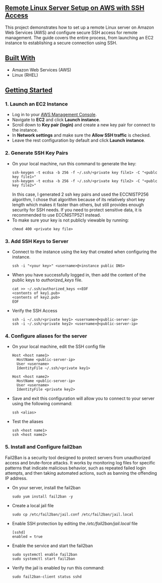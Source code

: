 ## <u>Remote Linux Server Setup on AWS with SSH Access</u>
This project demonstrates how to set up a remote Linux server on Amazon Web Services (AWS) and configure secure SSH access for remote management. The guide covers the entire process, from launching an EC2 instance to establishing a secure connection using SSH.

## <u>Built With</u>
- Amazon Web Services (AWS)
- Linux (RHEL)

## <u>Getting Started</u>
### 1. Launch an EC2 Instance
- Log in to your [AWS Management Console](https://aws.amazon.com/console/).
- Navigate to **EC2** and click **Launch instance**.
- Scroll down to **Key pair (login)** and create a new key pair for connect to the instance.
- In **Network settings** and make sure the **Allow SSH traffic** is checked.
- Leave the rest configuration by default and click **Launch instance**.

### 2. Generate SSH Key Pairs
- On your local machine, run this command to generate the key:
  ```
  ssh-keygen -t ecdsa -b 256 -f ~/.ssh/<private key file1> -C "<publc key file1>"
  ssh-keygen -t ecdsa -b 256 -f ~/.ssh/<private key file2> -C "<publc key file2>"
  ```
  In this case, I generated 2 ssh key pairs and used the ECCNISTP256 algorithm, I chose that algorithm because of its relatively short key length which makes it faster than others, but still provides enough security for SSH needs. If you need to protect sensitive data, it is recommended to use ECCNISTP521 instead.
- To make sure your key is not publicly viewable by running:
  ```
  chmod 400 <private key file>
  ```

### 3. Add SSH Keys to Server
- Connect to the instance using the key that created when configuring the instance.
  ```
  ssh -i "<your key>" <username>@<instance public DNS>
  ```
- When you have successfully logged in, then add the content of the public keys to *authorized_keys* file.
  ```
  cat >> ~/.ssh/authorized_keys <<EOF
  <contents of key1.pub>
  <contents of key2.pub>
  EOF
  ```
- Verify the SSH Access
  ```
  ssh -i ~/.ssh/<private key1> <username>@<public-server-ip>
  ssh -i ~/.ssh/<private key2> <username>@<public-server-ip>
  ```

### 4. Configure aliases for the server
- On your local machine, edit the SSH config file
  ```
  Host <host name1>
    HostName <public-server-ip>
    User <username>
    IdentityFile ~/.ssh/<private key1>

  Host <host name2>
    HostName <public-server-ip>
    User <username>
    IdentityFile <private key2>
  ```
- Save and exit
  this configuration will allow you to connect to your server using the following command:
  ```
  ssh <alias>
  ```
- Test the aliases
  ```
  ssh <host name1>
  ssh <host name2>
  ```

### 5. Install and Configure fail2ban
Fail2Ban is a security tool designed to protect servers from unauthorized access and brute-force attacks. It works by monitoring log files for specific patterns that indicate malicious behavior, such as repeated failed login attempts, and then taking automated actions, such as banning the offending IP address.
- On your server, install the fail2ban
  ```
  sudo yum install fail2ban -y
  ```
- Create a local jail file
  ```
  sudo cp /etc/fail2ban/jail.conf /etc/fail2ban/jail.local
  ```
- Enable SSH protection by editing the */etc/fail2ban/jail.local* file
  ```
  [sshd]
  enabled = true
  ```
- Enable the service and start the fail2ban
  ```
  sudo systemctl enable fail2ban
  sudo systemctl start fail2ban
  ```
- Verify the jail is enabled by run this command:
  ```
  sudo fail2ban-client status sshd
  ```
